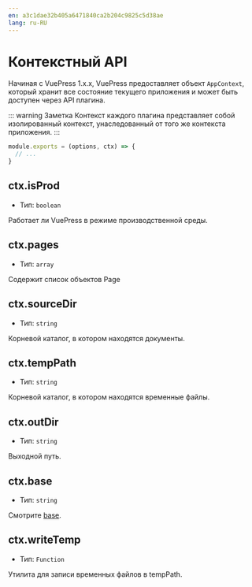 ```yaml
---
en: a3c1dae32b405a6471840ca2b204c9825c5d38ae
lang: ru-RU
---
```


# Контекстный API

Начиная с VuePress 1.x.x, VuePress предоставляет объект `AppContext`, который хранит все состояние текущего приложения и может быть доступен через API плагина.

::: warning Заметка
Контекст каждого плагина представляет собой изолированный контекст, унаследованный от того же контекста приложения.
:::

```js
module.exports = (options, ctx) => {
  // ...
}
```

## ctx.isProd

- Тип: `boolean`

Работает ли VuePress в режиме производственной среды.

## ctx.pages

- Тип: `array`

Содержит список объектов Page

## ctx.sourceDir

- Тип: `string`

Корневой каталог, в котором находятся документы.

## ctx.tempPath

- Тип: `string`

Корневой каталог, в котором находятся временные файлы.

## ctx.outDir

- Тип: `string`

Выходной путь.

## ctx.base

- Тип: `string`

Смотрите [base](../config/README.md#base).

## ctx.writeTemp

- Тип: `Function`

Утилита для записи временных файлов в tempPath.
